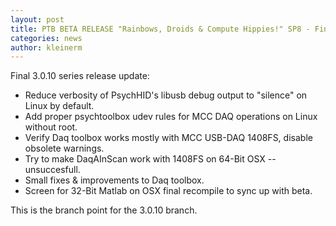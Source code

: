 ```yaml
---
layout: post
title: PTB BETA RELEASE "Rainbows, Droids & Compute Hippies!" SP8 - Final
categories: news
author: kleinerm
---
```


Final 3.0.10 series release update:

-   Reduce verbosity of PsychHID's libusb debug output to "silence" on Linux by
    default.
-   Add proper psychtoolbox udev rules for MCC DAQ operations on Linux without
    root.
-   Verify Daq toolbox works mostly with MCC USB-DAQ 1408FS, disable obsolete
    warnings.
-   Try to make DaqAInScan work with 1408FS on 64-Bit OSX -- unsuccesfull.
-   Small fixes & improvements to Daq toolbox.
-   Screen for 32-Bit Matlab on OSX final recompile to sync up with beta.

This is the branch point for the 3.0.10 branch.
